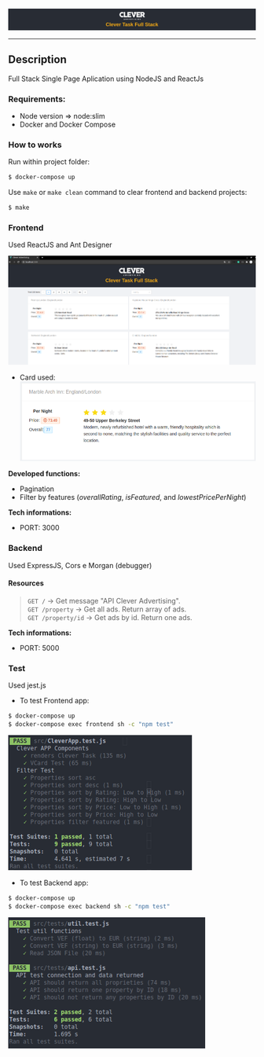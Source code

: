 ![](figures/header.png)


---

## Description
 Full Stack Single Page Aplication using NodeJS and ReactJs


 ### Requirements:
- Node version => node:slim
- Docker and Docker Compose

### How to works

Run within project folder:
```bash
$ docker-compose up
```
Use `make` or `make clean` command to clear frontend and backend projects:
```bash
$ make
```
  
 ### Frontend
 Used ReactJS and Ant Designer

![](figures/clever_home.png)

- Card used:
![](figures/card.png)

**Developed functions:**
- Pagination
- Filter by features (*overallRating*, *isFeatured*, and *lowestPricePerNight*)

 **Tech informations:**

- PORT: 3000

### Backend

Used ExpressJS, Cors e Morgan (debugger)


#### Resources

> `GET /` -> Get message "API Clever Advertising".   
> `GET /property` -> Get all ads. Return array of ads.  
> `GET /property/id` -> Get ads by id. Return one ads.  


 **Tech informations:**
- PORT: 5000


 ### Test 

 Used jest.js


 - To test Frontend app:

```bash
$ docker-compose up
$ docker-compose exec frontend sh -c "npm test"
```

![](figures/test_frontend.png)

- To test Backend app:

```bash
$ docker-compose up
$ docker-compose exec backend sh -c "npm test"
```

![](figures/test_backend.png)

 

